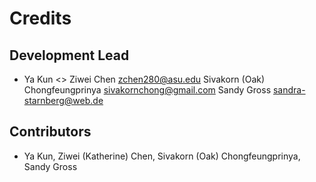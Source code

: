 # Credits

## Development Lead
* Ya Kun <> Ziwei Chen <zchen280@asu.edu> Sivakorn (Oak) Chongfeungprinya <sivakornchong@gmail.com>  Sandy Gross <sandra-starnberg@web.de> 

## Contributors
* Ya Kun, Ziwei (Katherine) Chen, Sivakorn (Oak) Chongfeungprinya,  Sandy Gross 



